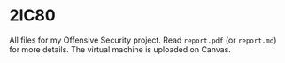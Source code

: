 # 2IC80

All files for my Offensive Security project. Read `report.pdf` (or `report.md`) for more details. The virtual machine is uploaded on Canvas.
